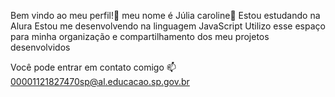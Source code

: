 Bem vindo ao meu perfil!💙
meu nome é Júlia caroline💙
Estou estudando na Alura
Estou me desenvolvendo na linguagem JavaScript
Utilizo esse espaço para minha organização e compartilhamento dos meu projetos desenvolvidos

Você pode entrar em contato comigo 📫
00001121827470sp@al.educacao.sp.gov.br

